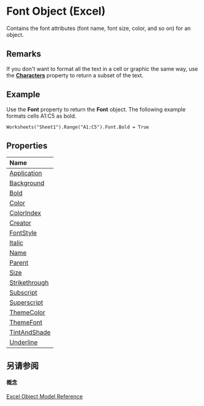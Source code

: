 
# Font Object (Excel)

Contains the font attributes (font name, font size, color, and so on) for an object.


## Remarks

If you don't want to format all the text in a cell or graphic the same way, use the  **[Characters](5011b6d3-23ab-e2a8-9616-c4c73d3ae60e.md)** property to return a subset of the text.


## Example

Use the  **Font** property to return the **Font** object. The following example formats cells A1:C5 as bold.


```
Worksheets("Sheet1").Range("A1:C5").Font.Bold = True
```


## Properties



|**Name**|
|:-----|
|[Application](949f0d37-9867-5cca-8d51-95ed93eb950b.md)|
|[Background](af7407c4-655a-5db7-abb2-6932675971d2.md)|
|[Bold](7343989f-f973-0b1d-e595-c625ef2e0c15.md)|
|[Color](a6acd8b8-f04b-6d43-15d4-78ee20b0b14d.md)|
|[ColorIndex](e5fa27eb-b905-dd5d-a3b5-69a94492a6c4.md)|
|[Creator](fa8aa768-c71d-8a34-2f3c-907fa2abaccc.md)|
|[FontStyle](17e5989e-09a5-dabb-4989-82daf3aa0295.md)|
|[Italic](9d249157-9c8a-79ec-9b70-021c19ea1336.md)|
|[Name](806dc9cb-5be8-1116-fc93-88d6c0106d45.md)|
|[Parent](9db366ea-8de3-5079-643a-dfd154e34e2d.md)|
|[Size](45f409cd-768b-0794-4fe9-ef002fa69606.md)|
|[Strikethrough](fc505f12-66ae-a941-c6cf-90f81bc44dea.md)|
|[Subscript](fb98ecb9-9653-4b5e-f3e1-838309069810.md)|
|[Superscript](23a5d707-d92a-6591-beaf-8fc62f4d3237.md)|
|[ThemeColor](bbb99617-0599-8d2b-1512-54c45b1f91aa.md)|
|[ThemeFont](951cabda-b6d5-5309-5848-b73416952299.md)|
|[TintAndShade](0b890357-fb55-ac43-ecf0-f7d84ce0f248.md)|
|[Underline](81a2bdd2-bebd-b3ca-e0c3-6dd55280fcc0.md)|

## 另请参阅


#### 概念


[Excel Object Model Reference](11ea8598-8a20-92d5-f98b-0da04263bf2c.md)